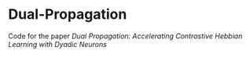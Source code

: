 # Dual-Propagation
Code for the paper *Dual Propagation: Accelerating Contrastive Hebbian Learning with Dyadic Neurons*
